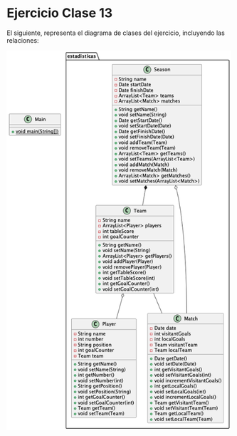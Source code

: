 # Ejercicio Clase 13

El siguiente, representa el diagrama de clases del ejercicio, incluyendo las relaciones:

![class_diagram.png](class_diagram.png)